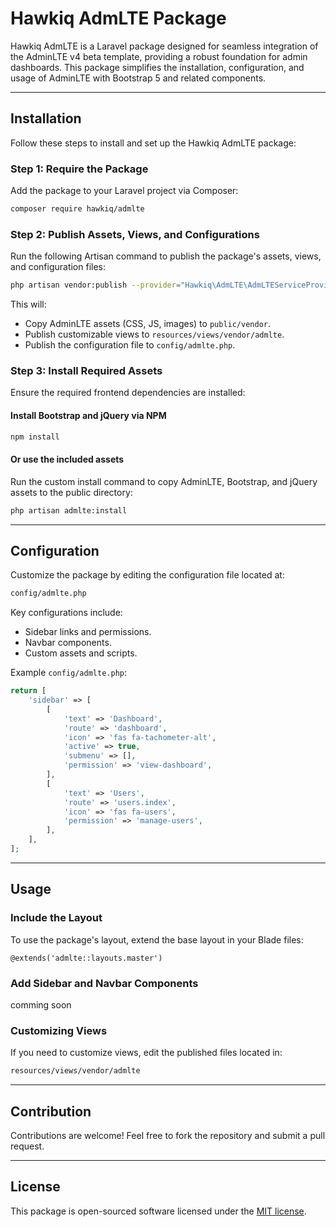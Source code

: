 # Hawkiq AdmLTE Package

Hawkiq AdmLTE is a Laravel package designed for seamless integration of the AdminLTE v4 beta template, providing a robust foundation for admin dashboards. This package simplifies the installation, configuration, and usage of AdminLTE with Bootstrap 5 and related components.

---

## Installation

Follow these steps to install and set up the Hawkiq AdmLTE package:

### Step 1: Require the Package

Add the package to your Laravel project via Composer:
```bash
composer require hawkiq/admlte
```


### Step 2: Publish Assets, Views, and Configurations

Run the following Artisan command to publish the package's assets, views, and configuration files:
```bash
php artisan vendor:publish --provider="Hawkiq\AdmLTE\AdmLTEServiceProvider"
```

This will:
- Copy AdminLTE assets (CSS, JS, images) to `public/vendor`.
- Publish customizable views to `resources/views/vendor/admlte`.
- Publish the configuration file to `config/admlte.php`.

### Step 3: Install Required Assets

Ensure the required frontend dependencies are installed:

#### Install Bootstrap and jQuery via NPM
```bash
npm install
```

#### Or use the included assets
Run the custom install command to copy AdminLTE, Bootstrap, and jQuery assets to the public directory:
```bash
php artisan admlte:install
```

---

## Configuration

Customize the package by editing the configuration file located at:
```bash
config/admlte.php
```

Key configurations include:
- Sidebar links and permissions.
- Navbar components.
- Custom assets and scripts.

Example `config/admlte.php`:
```php
return [
    'sidebar' => [
        [
            'text' => 'Dashboard',
            'route' => 'dashboard',
            'icon' => 'fas fa-tachometer-alt',
            'active' => true,
            'submenu' => [],
            'permission' => 'view-dashboard',
        ],
        [
            'text' => 'Users',
            'route' => 'users.index',
            'icon' => 'fas fa-users',
            'permission' => 'manage-users',
        ],
    ],
];
```

---

## Usage

### Include the Layout
To use the package's layout, extend the base layout in your Blade files:

```blade
@extends('admlte::layouts.master')
```

### Add Sidebar and Navbar Components
comming soon

### Customizing Views
If you need to customize views, edit the published files located in:
```bash
resources/views/vendor/admlte
```


---

## Contribution
Contributions are welcome! Feel free to fork the repository and submit a pull request.

---

## License
This package is open-sourced software licensed under the [MIT license](LICENSE).

